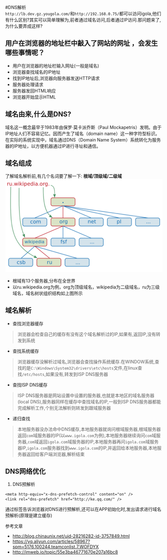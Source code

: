 #DNS解析  
`http://lb.dev.gz.yougola.com/`和`http://192.168.0.75/`都可以访问igola,他们有什么区别?其实可以简单理解为,前者通过域名访问,后者通过IP访问.那问题来了,为什么要弄成这样?

## 用户在浏览器的地址栏中敲入了网站的网址 ，会发生哪些事情呢？
- 用户在浏览器的地址栏输入网址(一般是域名)
- 浏览器查找域名的IP地址
- 找到IP地址后,浏览器向服务器发送HTTP请求
- 服务器处理请求
- 服务器发回HTML响应
- 浏览器开始显示HTML

## 域名由来,什么是DNS?  
域名这一概念最早于1983年由保罗·莫卡派乔斯（Paul Mockapetris）发明。由于IP地址人们不容易记忆。因而产生了域名（domain name）这一种字符型标识。在实际的系统实现中，域名通过DNS（Domain Name System）系统转化为服务器的IP地址，以方便机器通过IP进行寻址和通信。

## 域名组成
了解域名解析前,有几个名词要了解一下: **根域/顶级域/二级域**
![](./images/dns-constructor.png)
- 根域有13个服务器,分布在全世界
- 以ru.wikipedia.org为例，org为顶级域名，wikipedia为二级域名，ru为三级域名，域名树状组织结构如上图所示

## 域名解析
- 查找浏览器缓存
> 浏览器会检查自己的缓存有没有这个域名解析过的IP,如果有,返回IP,没有转发到系统
- 查找系统缓存
> 浏览器缓存没解析过域名,浏览器会查找操作系统缓存.在WINDOW系统,查找的是`C:\Windows\System32\drivers\etc\hosts`文件,在linux查找`/etc/hosts`,如果没有,转发到ISP DNS服务器
- 查找ISP DNS缓存
> ISP DNS服务器是网站设置中设置的服务器,也就是本地区的域名服务器(local DNS),服务器同样在缓存中查找域名的IP,一般到ISP DNS服务器都能完成解析工作,个别无法解析则转发到跟域服务器
- 递归查找
> 本地服务器没办法命中DNS缓存,本地服务器就询问根域服务器,根域服务器返回`com`域服务器的IP(以`www.igola.com`为例),本地服务器继续询问`com`域服务器,`com`域返回`igola.com`域服务器的IP,本地服务器再问`igola.com`域服务器IP,`igola.com`服务器找到`www.igola.com`的IP,并返回给本地服务器,本地服务器返回给客户端浏览器,解析结束

## DNS网络优化
1. DNS预解析
```
<meta http-equiv="x-dns-prefetch-control" content="on" />
<link rel="dns-prefetch" href="http://ke.qq.com/" />
```
通过标签告诉浏览器对DNS进行预解析,还可以在APP初始化时,发出请求进行域名预解析(原理是建立缓存)



参考文章
- http://blog.chinaunix.net/uid-28216282-id-3757849.html
- https://yq.aliyun.com/articles/58967?spm=5176.100244.teamconlist.7.WOFDYX
- http://imweb.io/topic/55e3ba46771670e207a16bc8

